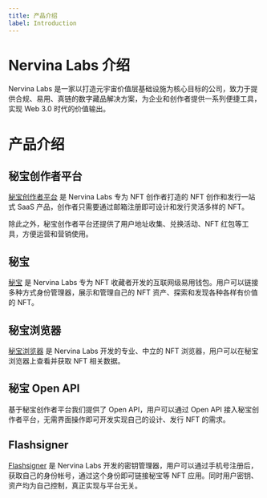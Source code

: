```yaml
---
title: 产品介绍
label: Introduction
---
```


# Nervina Labs 介绍

Nervina Labs 是一家以打造元宇宙价值层基础设施为核心目标的公司，致力于提供合规、易用、真链的数字藏品解决方案，为企业和创作者提供一系列便捷工具，实现 Web 3.0 时代的价值输出。

# 产品介绍

## 秘宝创作者平台

[秘宝创作者平台](https://nftbox.me) 是 Nervina Labs 专为 NFT 创作者打造的 NFT 创作和发行一站式 SaaS 产品，创作者只需要通过邮箱注册即可设计和发行灵活多样的 NFT。

除此之外，秘宝创作者平台还提供了用户地址收集、兑换活动、NFT 红包等工具，方便运营和营销使用。

## 秘宝

[秘宝](https://token.city) 是 Nervina Labs 专为 NFT 收藏者开发的互联网级易用钱包。用户可以链接多种方式身份管理器，展示和管理自己的 NFT 资产、探索和发现各种各样有价值的 NFT。

## 秘宝浏览器

[秘宝浏览器](https://explorer.token.city) 是 Nervina Labs 开发的专业、中立的 NFT 浏览器，用户可以在秘宝浏览器上查看并获取 NFT 相关数据。

## 秘宝 Open API

基于秘宝创作者平台我们提供了 Open API，用户可以通过 Open API 接入秘宝创作者平台，无需界面操作即可开发实现自己的设计、发行 NFT 的需求。

## Flashsigner

[Flashsigner](https://flashsigner.com) 是 Nervina Labs 开发的密钥管理器，用户可以通过手机号注册后，获取自己的身份帐号，通过这个身份即可链接秘宝等 NFT 应用。同时用户密钥、资产均为自己控制，真正实现与平台无关。
